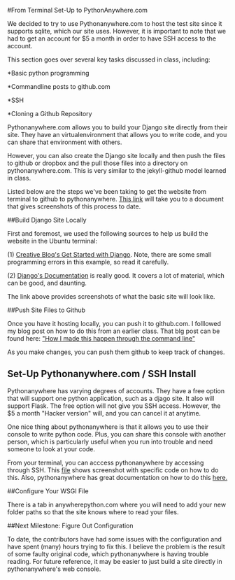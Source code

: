 #From Terminal Set-Up to PythonAnywhere.com

We decided to try to use Pythonanywhere.com to host the test site since it supports sqlite, which our site uses. However, it is important to note that we had to get an account for $5 a month in order to have SSH access to the account.

This section goes over several key tasks discussed in class, including:

*Basic python programming

*Commandline posts to github.com

*SSH

*Cloning a Github Repository

Pythonanywhere.com allows you to build your Django site directly from their site.  They have an virtualenvironment that allows you to write code, and you can share that environment with others. 

However, you can also create the Django site locally and then push the files to github or dropbox and the pull those files into a directory on pythonanywhere.com.  This is very similar to the jekyll-github model learned in class.

Listed below are the steps we've been taking to get the website from terminal to github to pythonanywhere. [This link](https://drive.google.com/file/d/0BylRKPHp7PBCd1hjWkZrb3cyaDA/edit?usp=sharing) will take you to a document that gives screenshots of this process to date. 

##Build Django Site Locally

First and foremost, we used the following sources to help us build the website in the Ubuntu terminal:

(1) [Creative Bloq's Get Started with Django](http://www.creativebloq.com/netmag/get-started-django-7132932).  Note, there are some small programming errors in this example, so read it carefully.

(2) [Django's Documentation](https://docs.djangoproject.com/en/1.6/) is really good. It covers a lot of material, which can be good, and daunting. 

The link above provides screenshots of what the basic site will look like. 

##Push Site Files to Github

Once you have it hosting locally, you can push it to github.com.  I folllowed my blog post on how to do this from an earlier class. That blg post can be found here: ["How I made this happen through the command line"](http://silshack.github.io/fall2013/2013/10/14/something-unique-post.html) 

As you make changes, you can push them github to keep track of changes.

## Set-Up Pythonanywhere.com / SSH Install

Pythonanywhere has varying degrees of accounts.  They have a free option that will support one python application, such as a djago site.  It also will support Flask.  The free option will not give you SSH access. However, the $5 a month "Hacker version" will, and you can cancel it at anytime. 

One nice thing about pythonanywhere is that it allows you to use their console to write python code. Plus, you can share this console with another person, which is particularly useful when you run into trouble and need someone to look at your code.

From your terminal, you can acccess pythonanywhere by accessing through SSH.  This [file](https://drive.google.com/file/d/0BylRKPHp7PBCd1hjWkZrb3cyaDA/edit?usp=sharing) shows screenshot with specific code on how to do this. Also, pythonanywhere has great documentation on how to do this [here.](https://www.pythonanywhere.com/wiki/SSHAccess)

##Configure Your WSGI File

There is a tab in anywherepython.com where you will need to add your new folder paths so that the site knows where to read your files. 

##Next Milestone: Figure Out Configuration

To date, the contributors have had some issues with the configuration and have spent (many) hours trying to fix this. I believe the problem is the result of some faulty original code, which pythonanywhere is having trouble reading. For future reference, it may be easier to just build a site directly in pythonanywhere's web console. 


